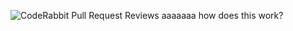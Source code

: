 ![CodeRabbit Pull Request Reviews](https://img.shields.io/coderabbit/prs/github/Akranium/Task-Manager?utm_source=oss&utm_medium=github&utm_campaign=Akranium%2FTask-Manager&labelColor=171717&color=FF570A&link=https%3A%2F%2Fcoderabbit.ai&label=CodeRabbit+Reviews)
aaaaaaa how does this work?